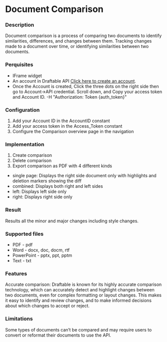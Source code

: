 # Document Comparison

### Description
Document comparison is a process of comparing two documents to identify similarities, differences, and changes between them. Tracking changes made to a document over time, or identifying similarities between two documents.

### Perquisites
* IFrame widget
*	An account in Draftable API [Click here to create an account](https://api.draftable.com/account/login).
*	Once the Account is created, Click the three dots on the right side then go to Account->API credential.  Scroll down, and Copy your access token and Account ID.
  -H "Authorization: Token {auth_token}"

### Configuration
1. Add your Account ID in the AccountID constant
2. Add your access token in the Access_Token constant
3. Configure the Comparison overview page in the navigation

### Implementation 
1.	Create comparison
2.	Delete comparison 
3.	Export comparison as PDF with 4 different kinds
  *	single page: Displays the right side document only with highlights and deletion markers showing the diff
  *	combined: Displays both right and left sides
  *	left: Displays left side only
  *	right: Displays right side only

### Result
Results all the minor and major changes including style changes.

### Supported files
*	PDF - pdf
*	Word - docx, doc, docm, rtf
*	PowerPoint - pptx, ppt, pptm
*	Text - txt

### Features
Accurate comparison: Draftable is known for its highly accurate comparison technology, which can accurately detect and highlight changes between two documents, even for complex formatting or layout changes. This makes it easy to identify and review changes, and to make informed decisions about which changes to accept or reject.

### Limitations
Some types of documents can’t be compared and may require users to convert or reformat their documents to use the API.

 
 
 
